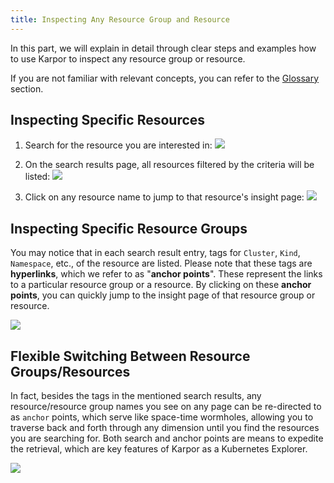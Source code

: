 ```yaml
---
title: Inspecting Any Resource Group and Resource
---
```


In this part, we will explain in detail through clear steps and examples how to use Karpor to inspect any resource group or resource.

If you are not familiar with relevant concepts, you can refer to the [Glossary](../../2-concepts/3-glossary.md) section.

## Inspecting Specific Resources

1. Search for the resource you are interested in:
   ![](/karpor/assets/search/search-home.png)

2. On the search results page, all resources filtered by the criteria will be listed:
   ![](/karpor/assets/search/search-result.png)

3. Click on any resource name to jump to that resource's insight page:
   ![](/karpor/assets/insight/insight-home.png)

## Inspecting Specific Resource Groups

You may notice that in each search result entry, tags for `Cluster`, `Kind`, `Namespace`, etc., of the resource are listed. Please note that these tags are **hyperlinks**, which we refer to as "**anchor points**". These represent the links to a particular resource group or a resource. By clicking on these **anchor points**, you can quickly jump to the insight page of that resource group or resource.

![](/karpor/assets/search/search-result.png)

## Flexible Switching Between Resource Groups/Resources

In fact, besides the tags in the mentioned search results, any resource/resource group names you see on any page can be re-directed to as `anchor` points, which serve like space-time wormholes, allowing you to traverse back and forth through any dimension until you find the resources you are searching for. Both search and anchor points are means to expedite the retrieval, which are key features of Karpor as a Kubernetes Explorer.

![](/karpor/assets/insight/insight-breadcrumbs.png)

